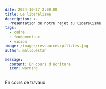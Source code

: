 ```yaml
---
date: 2024-10-27 2:00:00
title: Le libéralisme
description: >-
  Présentation de notre rejet du libéralisme
tags:
  - cadre
  - fondamentaux
  - vision
image: /images/ressources/pillules.jpg
author: mallouestan

message:
  content: En cours d'écriture
  icon: warning
---
```


En cours de travaux
